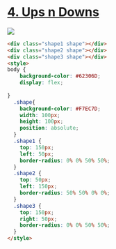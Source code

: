 # [4. Ups n Downs](https://cssbattle.dev/play/4)

![](https://cssbattle.dev/targets/4.png)
```html
<div class="shape1 shape"></div>
<div class="shape2 shape"></div>
<div class="shape3 shape"></div>
<style>
body {
	background-color: #62306D;
  	display: flex;
  	
}
  .shape{
    background-color: #F7EC7D;
    width: 100px;
    height: 100px;
	position: absolute;
  }
  .shape1 {
	top: 150px;
    left: 50px;
    border-radius: 0% 0% 50% 50%;
  }
  .shape2 {
    top: 50px;
    left: 150px;
    border-radius: 50% 50% 0% 0%;
  }
  .shape3 {
    top: 150px;
    right: 50px;
    border-radius: 0% 0% 50% 50%;
  }
</style>
```